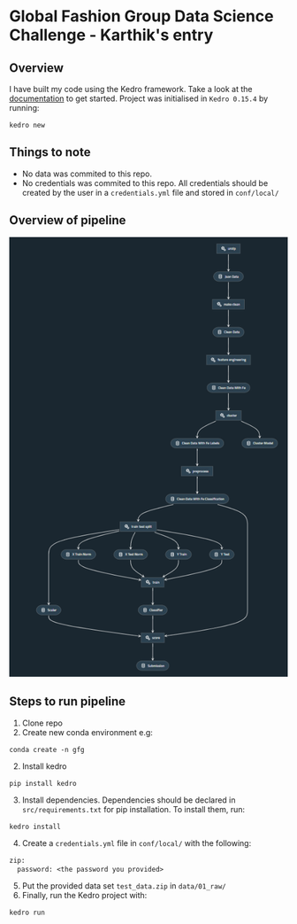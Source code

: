 # Global Fashion Group Data Science Challenge - Karthik's entry

## Overview
I have built my code using the Kedro framework. Take a look at the [documentation](https://kedro.readthedocs.io) to get started.
Project was initialised in `Kedro 0.15.4` by running:
```
kedro new
```
## Things to note
 * No data was commited to this repo.
 * No credentials was commited to this repo. All credentials should be created by the user in a `credentials.yml` file and stored in `conf/local/`

## Overview of pipeline
![Pipeline](./data/08_reporting/pipeline.png)

## Steps to run pipeline
1. Clone repo
2. Create new conda environment e.g:

```
conda create -n gfg 
```

2. Install kedro
```
pip install kedro
```

3. Install dependencies. Dependencies should be declared in `src/requirements.txt` for pip installation. To install them, run:
```
kedro install
```
4. Create a `credentials.yml` file in `conf/local/` with the following:
```
zip:
  password: <the password you provided>
```
5. Put the provided data set `test_data.zip` in `data/01_raw/`
4. Finally, run the Kedro project with:
```
kedro run
```